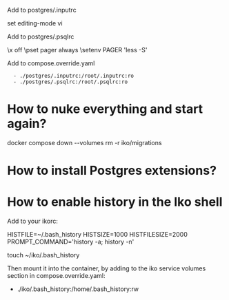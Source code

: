Add to postgres/.inputrc

set editing-mode vi

Add to postgres/.psqlrc

\x off
\pset pager always
\setenv PAGER 'less -S'

Add to compose.override.yaml

      - ./postgres/.inputrc:/root/.inputrc:ro
      - ./postgres/.psqlrc:/root/.psqlrc:ro

# How to nuke everything and start again?

docker compose down --volumes
rm -r iko/migrations

# How to install Postgres extensions?

# How to enable history in the Iko shell

Add to your ikorc:

HISTFILE=~/.bash_history
HISTSIZE=1000
HISTFILESIZE=2000
PROMPT_COMMAND='history -a; history -n'

touch ~/iko/.bash_history

Then mount it into the container, by adding to the iko service volumes section
in compose.override.yaml:

- ./iko/.bash_history:/home/.bash_history:rw
